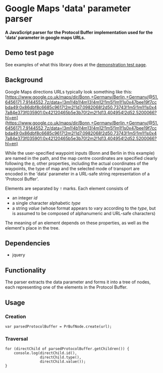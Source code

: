 # Google Maps 'data' parameter parser

**A JavaScript parser for the Protocol Buffer implementation used for the 'data' parameter in google maps URLs.**

## Demo test page

See examples of what this library does at the [demonstration test page](http://loughrigg.org/gmdp/test/).

## Background

Google Maps directions URLs typically look something like this:
[https://www.google.co.uk/maps/dir/Bonn,+Germany/Berlin,+Germany/@51.6456171,7.9144552,7z/data=!3m1!4b1!4m13!4m12!1m5!1m1!1s0x47bee19f7ccbda49:0x86dbf8c6685c9617!2m2!1d7.0982068!2d50.73743!1m5!1m1!1s0x47a84e373f035901:0x42120465b5e3b70!2m2!1d13.404954!2d52.5200066?hl=en](https://www.google.co.uk/maps/dir/Bonn,+Germany/Berlin,+Germany/@51.6456171,7.9144552,7z/data=!3m1!4b1!4m13!4m12!1m5!1m1!1s0x47bee19f7ccbda49:0x86dbf8c6685c9617!2m2!1d7.0982068!2d50.73743!1m5!1m1!1s0x47a84e373f035901:0x42120465b5e3b70!2m2!1d13.404954!2d52.5200066?hl=en)

While the user-specified waypoint inputs (Bonn and Berlin in this example) are named in the path, and the map centre coordinates are specified clearly following the `@`, other properties, including the actual coordinates of the waypoints, the type of map and the selected mode of transport are encoded in the 'data' parameter in a URL-safe string representation of a 'Protocol Buffer'.

Elements are separated by `!` marks.
Each element consists of
* an integer *id*
* a single character alphabetic *type*
* a string *value* (whose format appears to vary according to the *type*, but is assumed to be composed of alphanumeric and URL-safe characters)

The meaning of an element depends on these properties, as well as the element's place in the tree.

## Dependencies

* jquery

## Functionality

The parser extracts the data parameter and forms it into a tree of nodes, each representing one of the elements in the Protocol Buffer.

## Usage

### Creation
```
var parsedProtocolBuffer = PrBufNode.create(url);
```

### Traversal
```
for (directChild of parsedProtocolBuffer.getChildren()) {
    console.log(directChild.id(),
                directChild.type(),
                directChild.value());
}
```

